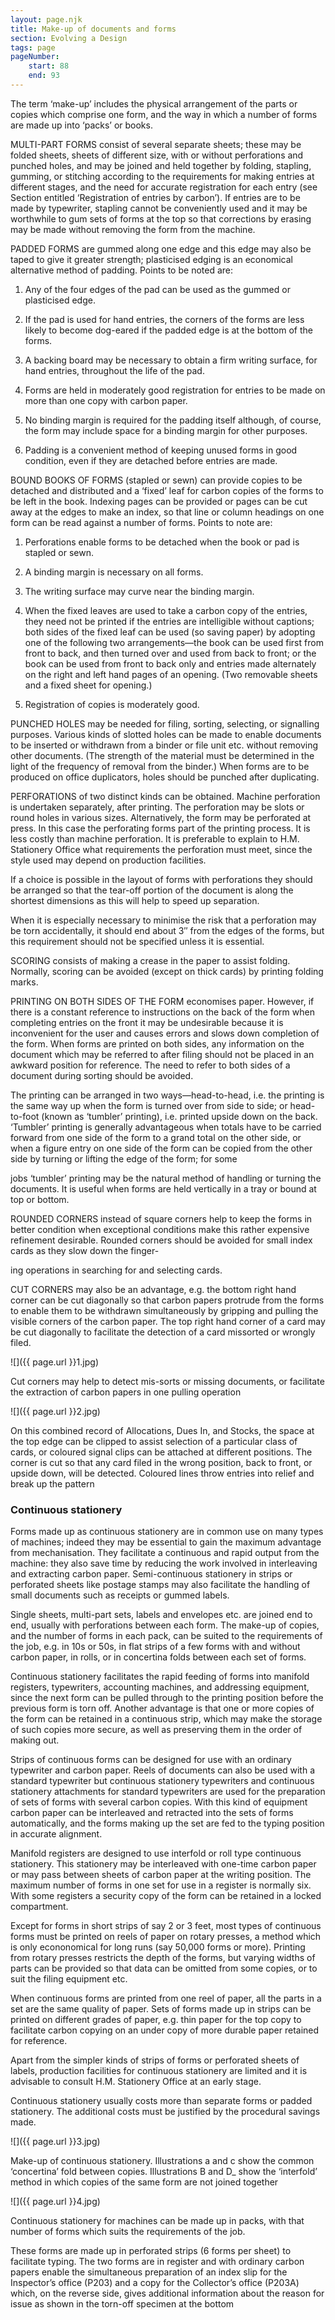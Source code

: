 ```yaml
---
layout: page.njk
title: Make-up of documents and forms
section: Evolving a Design
tags: page
pageNumber:
    start: 88
    end: 93
---
```


The term ‘make-up’ includes the physical arrangement of the parts or copies which
comprise one form, and the way in which a number of forms are made up into
‘packs’ or books.

MULTI-PART FORMS consist of several separate sheets; these may be folded sheets,
sheets of different size, with or without perforations and punched holes, and may be
joined and held together by folding, stapling, gumming, or stitching according to the
requirements for making entries at different stages, and the need for accurate registration for each entry (see Section entitled ‘Registration of entries by carbon’). If entries
are to be made by typewriter, stapling cannot be conveniently used and it may be
worthwhile to gum sets of forms at the top so that corrections by erasing may be made
without removing the form from the machine.

PADDED FORMS are gummed along one edge and this edge may also be taped to
give it greater strength; plasticised edging is an economical alternative method of
padding. Points to be noted are:

1. Any of the four edges of the pad can be used as the gummed or plasticised edge.

2. If the pad is used for hand entries, the corners of the forms are less likely to
become dog-eared if the padded edge is at the bottom of the forms.

3. A backing board may be necessary to obtain a firm writing surface, for hand
entries, throughout the life of the pad.

4. Forms are held in moderately good registration for entries to be made on more
than one copy with carbon paper.

5. No binding margin is required for the padding itself although, of course, the
form may include space for a binding margin for other purposes.

6. Padding is a convenient method of keeping unused forms in good condition,
even if they are detached before entries are made.

BOUND BOOKS OF FORMS (stapled or sewn) can provide copies to be detached and
distributed and a ‘fixed’ leaf for carbon copies of the forms to be left in the book.
Indexing pages can be provided or pages can be cut away at the edges to make an
index, so that line or column headings on one form can be read against a number of
forms. Points to note are:

1. Perforations enable forms to be detached when the book or pad is stapled or sewn.

2. A binding margin is necessary on all forms.

3. The writing surface may curve near the binding margin.

4. When the fixed leaves are used to take a carbon copy of the entries, they
need not be printed if the entries are intelligible without captions; both sides of the
fixed leaf can be used (so saving paper) by adopting one of the following two arrangements—the book can be used first from front to back, and then turned over and used
from back to front; or the book can be used from front to back only and entries
made alternately on the right and left hand pages of an opening. (Two removable
sheets and a fixed sheet for opening.)

5. Registration of copies is moderately good.

PUNCHED HOLES may be needed for filing, sorting, selecting, or signalling purposes.
Various kinds of slotted holes can be made to enable documents to be inserted or withdrawn from a binder or file unit etc. without removing other documents. (The
strength of the material must be determined in the light of the frequency of removal
from the binder.) When forms are to be produced on office duplicators, holes should be
punched after duplicating.

PERFORATIONS of two distinct kinds can be obtained. Machine perforation is
undertaken separately, after printing. The perforation may be slots or round holes in
various sizes. Alternatively, the form may be perforated at press. In this case the perforating forms part of the printing process. It is less costly than machine perforation.
It is preferable to explain to H.M. Stationery Office what requirements the perforation
must meet, since the style used may depend on production facilities.

If a choice is possible in the layout of forms with perforations they should be
arranged so that the tear-off portion of the document is along the shortest dimensions
as this will help to speed up separation.

When it is especially necessary to minimise the risk that a perforation may be torn
accidentally, it should end about 3&Prime; from the edges of the forms, but this requirement
should not be specified unless it is essential.

SCORING consists of making a crease in the paper to assist folding. Normally,
scoring can be avoided (except on thick cards) by printing folding marks.

PRINTING ON BOTH SIDES OF THE FORM economises paper. However, if there is
a constant reference to instructions on the back of the form when completing entries
on the front it may be undesirable because it is inconvenient for the user and causes
errors and slows down completion of the form. When forms are printed on both sides,
any information on the document which may be referred to after filing should not be
placed in an awkward position for reference. The need to refer to both sides of a
document during sorting should be avoided.

The printing can be arranged in two ways—head-to-head, i.e. the printing is the
same way up when the form is turned over from side to side; or head-to-foot (known
as ‘tumbler’ printing), i.e. printed upside down on the back. ‘Tumbler’ printing is
generally advantageous when totals have to be carried forward from one side of the
form to a grand total on the other side, or when a figure entry on one side of the form
can be copied from the other side by turning or lifting the edge of the form; for some

jobs ‘tumbler’ printing may be the natural method of handling or turning the documents. It is useful when forms are held vertically in a tray or bound at top or bottom.

ROUNDED CORNERS instead of square corners help to keep the forms in better
condition when exceptional conditions make this rather expensive refinement desirable.
Rounded corners should be avoided for small index cards as they slow down the finger-

ing operations in searching for and selecting cards.

CUT CORNERS may also be an advantage, e.g. the bottom right hand corner can be
cut diagonally so that carbon papers protrude from the forms to enable them to be
withdrawn simultaneously by gripping and pulling the visible corners of the carbon
paper. The top right hand corner of a card may be cut diagonally to facilitate the
detection of a card missorted or wrongly filed.

![]({{ page.url }}1.jpg)

Cut corners may help to detect mis-sorts or missing documents, or facilitate the extraction
of carbon papers in one pulling operation


![]({{ page.url }}2.jpg)

On this combined record of Allocations, Dues In, and Stocks, the space at the top edge
can be clipped to assist selection of a particular class of cards, or coloured signal clips
can be attached at different positions. The corner is cut so that any card filed in the wrong
position, back to front, or upside down, will be detected. Coloured lines throw entries
into relief and break up the pattern

### Continuous stationery

Forms made up as continuous stationery are in common use on many types of
machines; indeed they may be essential to gain the maximum advantage from mechanisation. They facilitate a continuous and rapid output from the machine: they also
save time by reducing the work involved in interleaving and extracting carbon paper.
Semi-continuous stationery in strips or perforated sheets like postage stamps may also
facilitate the handling of small documents such as receipts or gummed labels.

Single sheets, multi-part sets, labels and envelopes etc. are joined end to end, usually
with perforations between each form. The make-up of copies, and the number of
forms in each pack, can be suited to the requirements of the job, e.g. in 10s or 50s, in
flat strips of a few forms with and without carbon paper, in rolls, or in concertina folds
between each set of forms.

Continuous stationery facilitates the rapid feeding of forms into manifold registers,
typewriters, accounting machines, and addressing equipment, since the next form
can be pulled through to the printing position before the previous form is torn off.
Another advantage is that one or more copies of the form can be retained in a continuous strip, which may make the storage of such copies more secure, as well as
preserving them in the order of making out.

Strips of continuous forms can be designed for use with an ordinary typewriter and
carbon paper. Reels of documents can also be used with a standard typewriter but
continuous stationery typewriters and continuous stationery attachments for standard
typewriters are used for the preparation of sets of forms with several carbon copies.
With this kind of equipment carbon paper can be interleaved and retracted into the
sets of forms automatically, and the forms making up the set are fed to the typing
position in accurate alignment.

Manifold registers are designed to use interfold or roll type continuous stationery.
This stationery may be interleaved with one-time carbon paper or may pass between
sheets of carbon paper at the writing position. The maximum number of forms in one
set for use in a register is normally six. With some registers a security copy of the form
can be retained in a locked compartment.

Except for forms in short strips of say 2 or 3 feet, most types of continuous forms
must be printed on reels of paper on rotary presses, a method which is only econonomical for long runs (say 50,000 forms or more). Printing from rotary presses
restricts the depth of the forms, but varying widths of parts can be provided so that
data can be omitted from some copies, or to suit the filing equipment etc.

When continuous forms are printed from one reel of paper, all the parts in a set are
the same quality of paper. Sets of forms made up in strips can be printed on different
grades of paper, e.g. thin paper for the top copy to facilitate carbon copying on an
under copy of more durable paper retained for reference.

Apart from the simpler kinds of strips of forms or perforated sheets of labels, production facilities for continuous stationery are limited and it is advisable to consult
H.M. Stationery Office at an early stage.

Continuous stationery usually costs more than separate forms or padded stationery.
The additional costs must be justified by the procedural savings made.

![]({{ page.url }}3.jpg)


Make-up of continuous stationery.
Illustrations a and c show the common
‘concertina’ fold between copies.
Illustrations B and D_ show the ‘interfold’
method in which copies of the same
form are not joined together

![]({{ page.url }}4.jpg)


Continuous stationery for machines can be made up in packs, with that number of forms
which suits the requirements of the job.

These forms are made up in perforated strips (6 forms per sheet) to facilitate typing. The
two forms are in register and with ordinary carbon papers enable the simultaneous
preparation of an index slip for the Inspector’s office (P203) and a copy for the Collector’s
office (P203A) which, on the reverse side, gives additional information about the reason for
issue as shown in the torn-off specimen at the bottom
